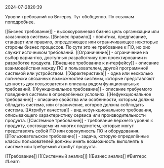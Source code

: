  2024-07-2820:39

Уровни требований по Вигерсу. 
Тут обобщенно. По ссылкам поподробнее.

[[Бизнес требование]] - высокоуровневая бизнес цель организации или заказчиков системы.
[[Бизнес правило]] - политика, предписание, стандарт или правило, определяющее или ограничивающее некоторые стороны бизнес процессов. По сути это не требование к ПО, но оно служит источником требований.
[[Ограничение]] - ограничение на выбор вариантов, доступных разработчику при проектировании и разработке продукта.
[[Внешнее требование к интерфейсу]] - описание взаимодействия между ПО и пользователем, другой программной системой или устройством.
[[Характеристика]] - одна или несколько логически связанных возможностей системы, которые представляют ценность для пользователя и описаны рядом функциональных требований.
[[Функциональное требование]] - описание требуемого поведения системы в определённых условиях.
[[Нефункциональное требование]] - описание свойства или особенности, которым должна обладать система, или ограничение, которое должна соблюдать система.
[[Атрибут качества]] - вид  нефункционального требования, описывающего характеристику сервиса или производительности продукта.
[[Системное требование]] - требование верхнего уровня к продукту, состоящему из многих подсистем, которые могут представлять собой ПО или совокупность ПО и оборудования.
[[Пользовательское требование]] - задача, которую определённые классы пользователей должны иметь возможность выполнять в системе или требуемый атрибут продукта.

[[Требование]]
[[[Системный анализ]]]
[[Бизнес анализ]]
#Виггерс
#Learn